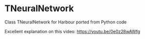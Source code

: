 # TNeuralNetwork
Class TNeuralNetwork for Harbour ported from Python code

Excellent explanation on this video:
https://youtu.be/0e0z28wAWfg
